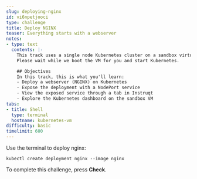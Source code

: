 ```yaml
---
slug: deploying-nginx
id: vi6npetjooci
type: challenge
title: Deploy NGINX
teaser: Everything starts with a webserver
notes:
- type: text
  contents: |-
    This track uses a single node Kubernetes cluster on a sandbox virtual machine.
    Please wait while we boot the VM for you and start Kubernetes.

    ## Objectives
    In this track, this is what you'll learn:
    - Deploy a webserver (NGINX) on Kubernetes
    - Expose the deployment with a NodePort service
    - View the exposed service through a tab in Instruqt
    - Explore the Kubernetes dashboard on the sandbox VM
tabs:
- title: Shell
  type: terminal
  hostname: kubernetes-vm
difficulty: basic
timelimit: 600
---
```


Use the terminal to deploy nginx:

```
kubectl create deployment nginx --image nginx
```

To complete this challenge, press **Check**.

